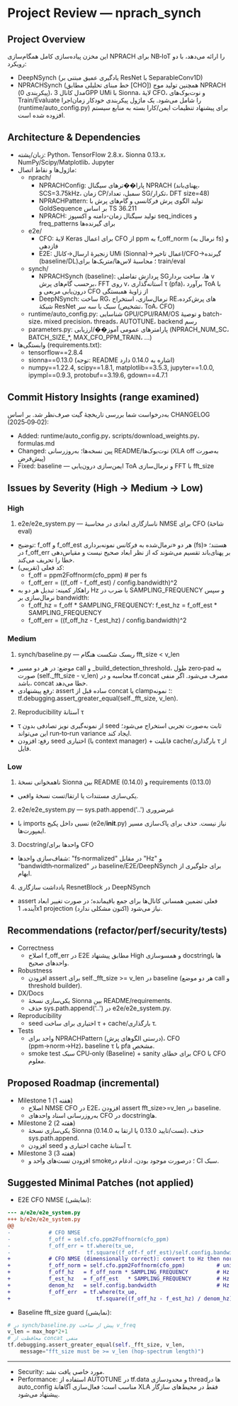 # Project Review — nprach_synch

## Project Overview
این مخزن پیاده‌سازی کامل همگام‌سازی NPRACH برای NB‑IoT را ارائه می‌دهد، با دو رویکرد:
- DeepNSynch (یادگیری عمیق مبتنی بر ResNet با SeparableConv1D)
- NPRACHSynch (خط مبنای تحلیلی مطابق [CHO])
همچنین تولید موج NPRACH (پیکربندی 0)، مدل کانال 3GPP UMi با Sionna، لایهٔ CFO، و نوت‌بوک‌های Train/Evaluate را شامل می‌شود. یک ماژول پیکربندی خودکار زمان‌اجرا (runtime/auto_config.py) برای پیشنهاد تنظیمات ایمن/کارا بسته به منابع سیستم افزوده شده است.

## Architecture & Dependencies
- زبان/پشته: Python، TensorFlow 2.8.x، Sionna 0.13.x، NumPy/Scipy/Matplotlib، Jupyter
- ماژول‌ها و نقاط اتصال:
  - nprach/
    - NPRACHConfig: پارا��ترهای سیگنال NPRACH (پهنای‌باند، SCS=3.75kHz، زمان CP/سمبل، تعداد SG/تکرار، DFT size=48)
    - NPRACHPattern: تولید الگوی پرش فرکانسی و گام‌های پرش با GoldSequence بر اساس TS 36.211
    - NPRACH: تولید سیگنال زمان‌-دامنه و اکسپوز seq_indices و freq_patterns برای گیرنده‌ها
  - e2e/
    - CFO: لایهٔ Keras برای اعمال CFO از ppm به f_off_norm (نرمال به fs) و فازدهی
    - E2E: زنجیرهٔ ارسال→کانال UMi (Sionna)→اعمال تاخیر/CFO→گیرنده (baseline/DL)؛ محاسبهٔ لا‌س‌ها/متریک‌ها برای train/eval
  - synch/
    - NPRACHSynch (baseline): پردازش تفاضلی SGها، ساخت بردار v برحسب گام‌های پرش، FFT روی v، آستانه‌گذاری τ (pfa)، برآورد ToA با درون‌یابی مربعی و CFO از زاویهٔ همبستگی
    - DeepNSynch: ساخت RG، نرمال‌سازی، استخراج REهای پرش‌کرده، شبکهٔ ResNet سبک با سه سر (تشخیص، ToA، CFO)
  - runtime/auto_config.py: شناسایی GPU/CPU/RAM/OS و توصیهٔ batch-size، mixed precision، threads، AUTOTUNE، backend رسم
  - parameters.py: پارامترهای عمومی آموز��/ارزیابی (NPRACH_NUM_SC، BATCH_SIZE_*, MAX_CFO_PPM_TRAIN، ...)
- وابستگی‌ها (requirements.txt):
  - tensorflow==2.8.4
  - sionna==0.13.0 (توجه: README اشاره به 0.14.0 دارد)
  - numpy==1.22.4, scipy==1.8.1, matplotlib==3.5.3, jupyter==1.0.0, ipympl==0.9.3, protobuf==3.19.6, gdown==4.7.1

## Commit History Insights (range examined)
به‌درخواست شما بررسی تاریخچهٔ گیت صرف‌نظر شد. بر اساس CHANGELOG (2025‑09‑02):
- Added: runtime/auto_config.py، scripts/download_weights.py، formulas.md
- Changed: پین نسخه‌ها؛ به‌روزرسانی README/نوت‌بوک‌ها (XLA off به‌صورت پیش‌فرض)
- Fixed: baseline — ایمن‌سازی درون‌یابی ToA و نرمال‌سازی FFT با fft_size

## Issues by Severity (High → Medium → Low)

### High
1) e2e/e2e_system.py — ناسازگاری ابعادی در محاسبهٔ NMSE برای CFO (شاخهٔ eval)
- توضیح: f_off و f_off_est هر دو «نرمال‌شده به فرکانس نمونه‌برداری (fs)» هستند؛ در f_off_err بر پهنای‌باند تقسیم می‌شوند که از نظر ابعاد صحیح نیست و مقیاس‌دهی خطا را تحریف می‌کند.
- کد فعلی (تقریبی):
  - f_off = ppm2Foffnorm(cfo_ppm)  # per fs
  - f_off_err = ((f_off - f_off_est) / config.bandwidth)^2
- راهکار کمینه: تبدیل هر دو به Hz با ضرب در SAMPLING_FREQUENCY و سپس نرمال‌سازی بر bandwidth:
  - f_off_hz = f_off * SAMPLING_FREQUENCY؛ f_est_hz = f_off_est * SAMPLING_FREQUENCY
  - f_off_err = ((f_off_hz - f_est_hz) / config.bandwidth)^2

### Medium
1) synch/baseline.py — ریسک شکست هنگام fft_size < v_len
- موضع: در هر دو مسیر call و _build_detection_threshold، طول zero‑pad به صورت (self._fft_size - v_len) محاسبه و در tf.concat مصرف می‌شود. اگر منفی باشد، concat خطا می‌دهد.
- رفع پیشنهادی: assert ساده قبل از concat یا clamp؛ نمونه: tf.debugging.assert_greater_equal(self._fft_size, v_len).

2) Reproducibility آستانهٔ τ
- τ از نمونه‌گیری نویز تصادفی بدون seed ثابت به‌صورت تجربی استخراج می‌شود؛ این می‌تواند run‑to‑run variance ایجاد کند.
- رفع: افزودن seed اختیاری (یا context manager) + قابلیت cache/بارگذاری τ از فایل.

### Low
1) ناهمخوانی نسخهٔ Sionna بین README (0.14.0) و requirements (0.13.0)
- یکی‌سازی مستندات یا ارتقا/تست نسخهٔ واقعی.

2) e2e/e2e_system.py — sys.path.append('..') غیرضروری
- با imports نسبی داخل پکیج (e2e/__init__.py) نیاز نیست. حذف برای پاک‌سازی مسیر ایمپورت‌ها.

3) Docstring/واحدها برای CFO
- شفاف‌سازی واحدها: "fs‑normalized" در مقابل "Hz" و "bandwidth‑normalized" در baseline/E2E/DeepNSynch برای جلوگیری از ابهام.

4) یادداشت سازگاری ResnetBlock در DeepNSynch
- assert فعلی تضمین همسانی کانال‌ها برای جمع باقیمانده؛ در صورت تغییر ابعاد آینده، 1x1 projection نیاز می‌شود (اکنون مشکلی ندارد).

## Recommendations (refactor/perf/security/tests)
- Correctness
  - اصلاح f_off_err در E2E مطابق پیشنهاد High و همسوسازی docstring‌ها با واحدهای صحیح.
- Robustness
  - افزودن assert برای self._fft_size >= v_len در baseline (هر دو موضع call و threshold builder).
- DX/Docs
  - یکی‌سازی نسخهٔ Sionna بین README/requirements.
  - حذف sys.path.append('..') در e2e/e2e_system.py.
- Reproducibility
  - seed اختیاری برای ساخت τ + cache/بارگذاری τ.
- Tests
  - واحد برای NPRACHPattern (درستی الگوهای پرش)، CFO (ppm→norm→Hz)، baseline τ با pfa مشخص.
  - smoke test سبک CPU‑only (Baseline) + sanity برای خطای CFO با CFO معلوم.

## Proposed Roadmap (incremental)
- Milestone 1 (هفته 1)
  - اصلاح NMSE CFO در E2E، افزودن assert fft_size>=v_len در baseline.
  - به‌روزرسانی اسناد واحدهای CFO در docstring‌ها.
- Milestone 2 (هفته 2)
  - یکی‌سازی نسخهٔ Sionna (تست/تایید 0.13.0 یا ارتقا به 0.14.0)، حذف sys.path.append.
  - افزودن seed اختیاری و cache آستانهٔ τ.
- Milestone 3 (هفته 3)
  - افزودن تست‌های واحد و smoke؛ درصورت موجود بودن، ادغام در CI سبک.

## Suggested Minimal Patches (not applied)
- E2E CFO NMSE (نمایشی):
```diff
--- a/e2e/e2e_system.py
+++ b/e2e/e2e_system.py
@@
-            # CFO NMSE
-            f_off = self.cfo.ppm2Foffnorm(cfo_ppm)
-            f_off_err = tf.where(tx_ue,
-                        tf.square((f_off-f_off_est)/self.config.bandwidth), 0.0)
+            # CFO NMSE (dimensionally correct): convert to Hz then normalize by bandwidth
+            f_off_norm = self.cfo.ppm2Foffnorm(cfo_ppm)          # unitless (per fs)
+            f_off_hz   = f_off_norm * SAMPLING_FREQUENCY         # Hz
+            f_est_hz   = f_off_est   * SAMPLING_FREQUENCY        # Hz
+            denom_hz   = self.config.bandwidth                   # Hz
+            f_off_err  = tf.where(tx_ue,
+                           tf.square((f_off_hz - f_est_hz) / denom_hz), 0.0)
```
- Baseline fft_size guard (نمایشی):
```python
# در synch/baseline.py پیش از ساخت v_freq
v_len = max_hop*2+1
# محافظت از concat منفی
tf.debugging.assert_greater_equal(self._fft_size, v_len,
    message="fft_size must be >= v_len (hop-spectrum length)")
```

---
- Security: مورد خاصی یافت نشد.
- Performance: استفاده از AUTOTUNE در tf.data و محدودسازی threadها در auto_config مناسب است؛ فعال‌سازی آگاهانهٔ XLA فقط در محیط‌های سازگار پیشنهاد می‌شود.
